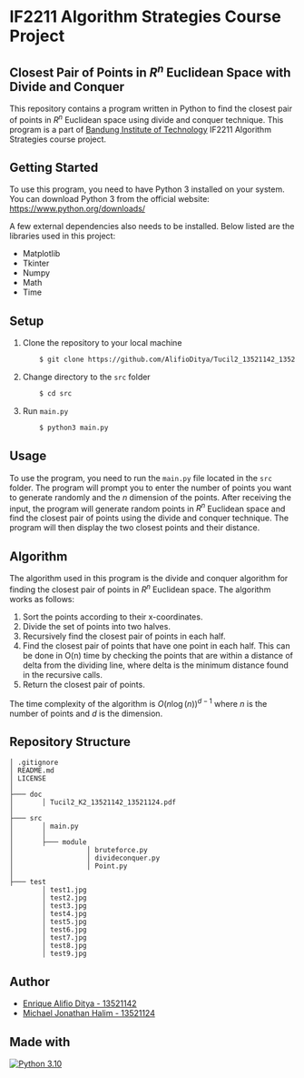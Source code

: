 # IF2211 Algorithm Strategies Course Project
## Closest Pair of Points in $R^n$ Euclidean Space with Divide and Conquer

This repository contains a program written in Python to find the closest pair of points in $R^n$ Euclidean space using divide and conquer technique. This program is a part of [Bandung Institute of Technology](https://www.itb.ac.id/) IF2211 Algorithm Strategies course project.

## Getting Started
To use this program, you need to have Python 3 installed on your system. You can download Python 3 from the official website: https://www.python.org/downloads/

A few external dependencies also needs to be installed. Below listed are the libraries used in this project:
- Matplotlib
- Tkinter
- Numpy
- Math
- Time

## Setup
1. Clone the repository to your local machine
    ``` bash
        $ git clone https://github.com/AlifioDitya/Tucil2_13521142_13521124.git 
    ```
2. Change directory to the `src` folder
    ``` bash
        $ cd src
    ```
3. Run `main.py`
    ``` bash
        $ python3 main.py
    ```

## Usage
To use the program, you need to run the `main.py` file located in the `src` folder. The program will prompt you to enter the number of points you want to generate randomly and the $n$ dimension of the points. After receiving the input, the program will generate random points in $R^n$ Euclidean space and find the closest pair of points using the divide and conquer technique. The program will then display the two closest points and their distance.

## Algorithm
The algorithm used in this program is the divide and conquer algorithm for finding the closest pair of points in $R^n$ Euclidean space. The algorithm works as follows:

1. Sort the points according to their x-coordinates.
2. Divide the set of points into two halves.
3. Recursively find the closest pair of points in each half.
4. Find the closest pair of points that have one point in each half. This can be done in O(n) time by checking the points that are within a distance of delta from the dividing line, where delta is the minimum distance found in the recursive calls.
5. Return the closest pair of points.

The time complexity of the algorithm is $O(n \log(n))^{d-1}$ where $n$ is the number of points and $d$ is the dimension.

## Repository Structure
```
│ .gitignore
│ README.md
│ LICENSE
│
├─── doc
│       │ Tucil2_K2_13521142_13521124.pdf
│
├─── src
│       │ main.py
│       │ 
│       ├─── module
│                  │ bruteforce.py
│                  │ divideconquer.py
│                  │ Point.py
│
├─── test
        │ test1.jpg
        │ test2.jpg
        │ test3.jpg
        │ test4.jpg
        │ test5.jpg
        │ test6.jpg
        │ test7.jpg
        │ test8.jpg
        │ test9.jpg
```

## Author
- [Enrique Alifio Ditya - 13521142](https://github.com/AlifioDitya) 
- [Michael Jonathan Halim - 13521124](https://github.com/maikeljh) 

## Made with
[![Python 3.10](https://img.shields.io/badge/Python-3776AB?style=for-the-badge&logo=python&logoColor=white)](https://www.python.org/downloads/)